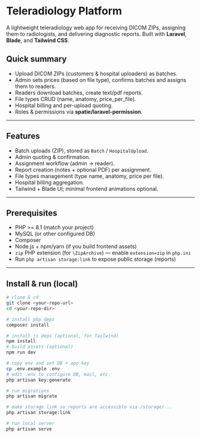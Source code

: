 # Teleradiology Platform

A lightweight teleradiology web app for receiving DICOM ZIPs, assigning them to radiologists, and delivering diagnostic reports. Built with **Laravel**, **Blade**, and **Tailwind CSS**.

## Quick summary
- Upload DICOM ZIPs (customers & hospital uploaders) as batches.
- Admin sets prices (based on file type), confirms batches and assigns them to readers.
- Readers download batches, create text/pdf reports.
- File types CRUD (name, anatomy, price_per_file).
- Hospital billing and per-upload quoting.
- Roles & permissions via **spatie/laravel-permission**.

---

## Features
- Batch uploads (ZIP), stored as `Batch` / `HospitalUpload`.
- Admin quoting & confirmation.
- Assignment workflow (admin → reader).
- Report creation (notes + optional PDF) per assignment.
- File types management (type name, anatomy, price per file).
- Hospital billing aggregation.
- Tailwind + Blade UI; minimal frontend animations optional.

---

## Prerequisites
- PHP >= 8.1 (match your project)
- MySQL (or other configured DB)
- Composer
- Node.js + npm/yarn (if you build frontend assets)
- `zip` PHP extension (for `\ZipArchive`) — enable `extension=zip` in `php.ini`
- Run `php artisan storage:link` to expose public storage (reports)

---

## Install & run (local)
```bash
# clone & cd
git clone <your-repo-url>
cd <your-repo-dir>

# install php deps
composer install

# install js deps (optional, for Tailwind)
npm install
# build assets (optional)
npm run dev

# copy env and set DB + app key
cp .env.example .env
# edit .env to configure DB, mail, etc.
php artisan key:generate

# run migrations
php artisan migrate

# make storage link so reports are accessible via /storage/...
php artisan storage:link

# run local server
php artisan serve
